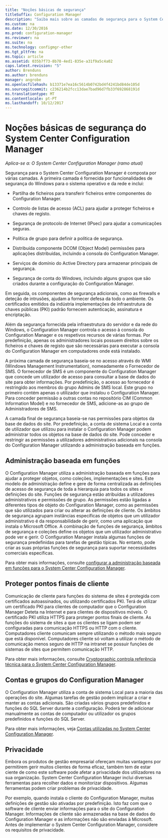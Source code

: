 ```yaml
---
title: "Noções básicas de segurança"
titleSuffix: Configuration Manager
description: "Saiba mais sobre as camadas de segurança para o System Center Configuration Manager."
ms.custom: na
ms.date: 12/30/2016
ms.prod: configuration-manager
ms.reviewer: na
ms.suite: na
ms.technology: configmgr-other
ms.tgt_pltfrm: na
ms.topic: article
ms.assetid: 035b7f73-8b78-4ed1-835e-a31f9a5c4a02
caps.latest.revision: "5"
author: Brenduns
ms.author: brenduns
manager: angrobe
ms.openlocfilehash: b13371e7ea16c5614b0742bd4f4241bd84de105d
ms.sourcegitcommit: c236214b2fcc13dae7bad96d7fb33f692868191d
ms.translationtype: MT
ms.contentlocale: pt-PT
ms.lasthandoff: 10/12/2017
---
```

# <a name="fundamentals-of-security-for-system-center-configuration-manager"></a>Noções básicas de segurança do System Center Configuration Manager

*Aplica-se a: O System Center Configuration Manager (ramo atual)*

Segurança para o System Center Configuration Manager é composta por várias camadas. A primeira camada é fornecida por funcionalidades de segurança do Windows para o sistema operativo e da rede e inclui:  

-   Partilha de ficheiros para transferir ficheiros entre componentes do Configuration Manager.  

-   Controlo de listas de acesso (ACL) para ajudar a proteger ficheiros e chaves de registo.  

-   Segurança de protocolo de Internet (IPsec) para ajudar a comunicações seguras.  

-   Política de grupo para definir a política de segurança.  

-   Distribuída componente DCOM (Object Model) permissões para aplicações distribuídas, incluindo a consola do Configuration Manager.  

-   Serviços de domínio do Active Directory para armazenar principais de segurança.  

-   Segurança de conta do Windows, incluindo alguns grupos que são criados durante a configuração do Configuration Manager.  

Em seguida, os componentes de segurança adicionais, como as firewalls e deteção de intrusões, ajudam a fornecer defesa da todo o ambiente. Os certificados emitidos da indústria implementações de infraestrutura de chaves públicas (PKI) padrão fornecem autenticação, assinatura e encriptação.  

Além da segurança fornecida pela infraestrutura do servidor e da rede do Windows, o Configuration Manager controla o acesso à consola do Configuration Manager e os respetivos recursos de várias formas. Por predefinição, apenas os administradores locais possuem direitos sobre os ficheiros e chaves de registo que são necessárias para executar a consola do Configuration Manager em computadores onde está instalado.  

A próxima camada de segurança baseia-se no acesso através do WMI (Windows Management Instrumentation), nomeadamente o Fornecedor de SMS. O fornecedor de SMS é um componente do Configuration Manager que concede um utilizador de acesso para consultar a base de dados do site para obter informações. Por predefinição, o acesso ao fornecedor é restringido aos membros do grupo Admins de SMS local. Este grupo no primeiro contém apenas o utilizador que instalou o Configuration Manager. Para conceder permissão a outras contas no repositório CIM (Common Information Model) e no fornecedor de SMS, adicione-as ao grupo de Administradores de SMS.  

A camada final de segurança baseia-se nas permissões para objetos da base de dados do site. Por predefinição, a conta de sistema Local e a conta de utilizador que utilizou para instalar o Configuration Manager podem administrar todos os objetos na base de dados do site. Pode conceder e restringir as permissões a utilizadores administrativos adicionais na consola do Configuration Manager utilizando a administração baseada em funções.  



## <a name="role-based-administration"></a>Administração baseada em funções  
 O Configuration Manager utiliza a administração baseada em funções para ajudar a proteger objetos, como coleções, implementações e sites. Este modelo de administração define e gere de forma centralizada as definições de acesso de segurança de toda a hierarquia para todos os sites e definições do site. Funções de segurança estão atribuídas a utilizadores administrativos e permissões de grupo. As permissões estão ligadas a diferentes tipos de objeto do Configuration Manager, como as permissões que são utilizados para criar ou alterar as definições de cliente. Os âmbitos de segurança agrupam instâncias específicas de objetos que um utilizador administrativo é da responsabilidade de gerir, como uma aplicação que instala o Microsoft Office. A combinação de funções de segurança, âmbitos de segurança e coleções define os objetos que um utilizador administrativo pode ver e gerir. O Configuration Manager instala algumas funções de segurança predefinidas para tarefas de gestão típicas. No entanto, pode criar as suas próprias funções de segurança para suportar necessidades comerciais específicas.  

 Para obter mais informações, consulte [configurar a administração baseada em funções para o System Center Configuration Manager](../../core/servers/deploy/configure/configure-role-based-administration.md).  

## <a name="securing-client-endpoints"></a>Proteger pontos finais de cliente  
 Comunicação de cliente para funções do sistema de sites é protegida com certificados autoassinados, ou utilizando certificados PKI. Terá de utilizar um certificado PKI para clientes de computador que o Configuration Manager Deteta na Internet e para clientes de dispositivos móveis. O certificado PKI utiliza HTTPS para proteger pontos finais de cliente. As funções do sistema de sites a que os clientes se ligam podem ser configuradas para comunicação HTTPS ou HTTP com o cliente. Computadores cliente comunicam sempre utilizando o método mais seguro que está disponível. Computadores cliente só voltam a utilizar o método de comunicação menos seguro de HTTP na intranet se possuir funções de sistemas de sites que permitem comunicação HTTP.  

 Para obter mais informações, consulte [Cryptographic controla referência técnica para o System Center Configuration Manager](../../protect/deploy-use/cryptographic-controls-technical-reference.md).  

## <a name="configuration-manager-accounts-and-groups"></a>Contas e grupos do Configuration Manager  
 O Configuration Manager utiliza a conta de sistema Local para a maioria das operações do site. Algumas tarefas de gestão podem implicar a criar e manter as contas adicionais. São criadas vários grupos predefinidos e funções do SQL Server durante a configuração. Poderá ter de adicionar manualmente as contas de computador ou utilizador os grupos predefinidos e funções do SQL Server.  

 Para obter mais informações, veja [Contas utilizadas no System Center Configuration Manager](../../core/plan-design/hierarchy/accounts.md).  

## <a name="privacy"></a>Privacidade  
 Embora os produtos de gestão empresarial ofereçam muitas vantagens por permitirem gerir muitos clientes de forma eficaz, também tem de estar ciente de como este software pode afetar a privacidade dos utilizadores na sua organização. System Center Configuration Manager inclui diversas ferramentas para recolher dados e monitorizar dispositivos. Algumas ferramentas podem criar problemas de privacidade.  

 Por exemplo, quando instala o cliente do Configuration Manager, muitas definições de gestão são ativadas por predefinição. Isto faz com que o software de cliente enviar informações para o site do Configuration Manager. Informações de cliente são armazenadas na base de dados do Configuration Manager e as informações não são enviadas à Microsoft. Antes de implementar o System Center Configuration Manager, considere os requisitos de privacidade.  
